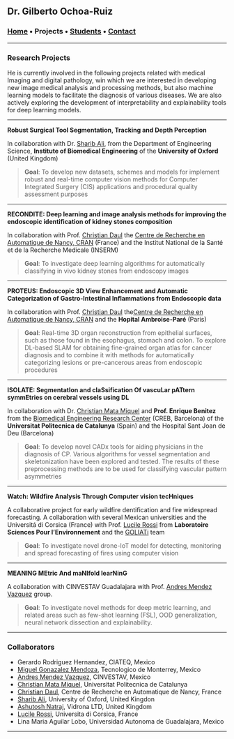 ## Dr. Gilberto Ochoa-Ruiz

###   [Home](/index) • Projects • [Students](/students) • [Contact](/contact)
---

 
### Research Projects

He is currently involved in the following projects related with medical Imaging and digital pathology, win which we are interested in developing new image medical analysis and processing methods, but also machine learning models to facilitate the diagnosis of various diseases. We are also actively exploring the development of interpretability and explainability tools for deep learning models.


---


**Robust Surgical Tool Segmentation, Tracking and Depth Perception**

In collaboration with Dr. [Sharib Ali](https://scholar.google.com/citations?user=NX8ifFkAAAAJ&hl=en),  from the Department of Engineering Science, **Institute of Biomedical Engineering** of the **University of Oxford** (United Kingdom)

>**Goal**: To develop new datasets, schemes and models for implement robust and real-time computer vision methods for Computer Integrated Surgery (CIS) applications and procedural quality assessment purposes


---

**RECONDITE: Deep learning and image analysis methods for improving the endoscopic identification of kidney stones composition**

In collaboration with Prof. [Christian Daul](https://scholar.google.fr/citations?user=XPH6u74AAAAJ&hl=fr) the [Centre de Recherche en Automatique de Nancy, CRAN](http://www.cran.univ-lorraine.fr/) (France) and the Institut National de la Santé et de la Recherche Medicale (INSERM)

>**Goal**: To investigate deep learning algorithms for automatically classifying in vivo kidney stones from endoscopy images


---

**PROTEUS: Endoscopic 3D View Enhancement and Automatic Categorization of Gastro-Intestinal Inflammations from Endoscopic data**

In collaboration with Prof. [Christian Daul](https://scholar.google.fr/citations?user=XPH6u74AAAAJ&hl=fr) the[Centre de Recherche en Automatique de Nancy, CRAN](http://www.cran.univ-lorraine.fr/) and the **Hopital Ambroise-Paré** (Paris)

>**Goal**: Real-time 3D organ reconstruction from epithelial surfaces, such as those found in the esophagus, stomach and colon. To explore DL-based SLAM for obtaining fine-grained organ atlas for cancer diagnosis and to combine it with methods for automatically categorizing lesions or pre-cancerous areas from endoscopic procedures

---

**ISOLATE: SegmentatIon and claSsification Of vascuLar pATtern symmEtries on cerebral vessels using DL**

In collaboration with Dr.  [Christian Mata Miquel](https://scholar.google.com/citations?user=PXBkuoIAAAAJ&hl=ca) and **Prof. Enrique Benitez** from the  [Biomedical Engineering Research Center](https://creb.upc.edu/) (CREB, Barcelona) of the **Universitat Politecnica de Catalunya** (Spain) and the Hospital Sant Joan de Deu (Barcelona)

>**Goal**: To develop novel CADx tools for aiding physicians in the diagnosis of CP. Various algorithms for vessel segmentation and skeletonization have been explored and tested. The results of these preprocessing methods are to be used for classifying vascular pattern asymmetries


---

**Watch: Wildfire Analysis Through Computer vision tecHniques**

A collaborative project for early wildfire dentification and fire widespread forecasting. A collaboration with several Mexican universities and the Universitá di Corsica (France) with Prof. [Lucile Rossi](https://scholar.google.com/citations?user=KTuyZzEAAAAJ&hl=fr) from **Laboratoire Sciences Pour l’Environnement** and the [GOLIATi](https://goliat.universita.corsica/?lang=en) team

>**Goal**: To investigate novel drone-IoT model for detecting, monitoring and spread forecasting of fires using computer vision

---

**MEANING MEtric And maNIfold learNinG**

A collaboration with CINVESTAV Guadalajara with Prof. [Andres Mendez Vazquez](https://unidad.gdl.cinvestav.mx/investigadores/investigador.php?inv=5) group.

>**Goal**: To investigate novel methods for deep metric learning, and related areas such as few-shot learning (FSL), OOD generalization, neural network dissection and explainability.

---



### Collaborators

* Gerardo Rodriguez Hernandez, CIATEQ, Mexico
* [Miguel Gonazalez Mendoza](https://scholar.google.com/citations?user=ggU9-8IAAAAJ&hl=en), Tecnologico de Monterrey, Mexico
* [Andres Mendez Vazquez](https://unidad.gdl.cinvestav.mx/investigadores/investigador.php?inv=5), CINVESTAV, Mexico
* [Christian Mata Miquel](https://scholar.google.com/citations?user=PXBkuoIAAAAJ&hl=ca), Universitat Politecnica de Catalunya
* [Christian Daul](https://scholar.google.fr/citations?user=XPH6u74AAAAJ&hl=fr), Centre de Recherche en Automatique de Nancy, France
* [Sharib Ali](https://scholar.google.com/citations?user=NX8ifFkAAAAJ&hl=en), University of Oxford, United Kingdon
* [Ashutosh Natraj](https://scholar.google.com/citations?user=vuQtqtoAAAAJ&hl=en), Vidrona LTD, United Kingdom
* [Lucile Rossi](https://scholar.google.com/citations?user=KTuyZzEAAAAJ&hl=fr), Universita di Corsica, France
* Lina Maria Aguilar Lobo, Universidad Autonoma de Guadalajara, Mexico

---





